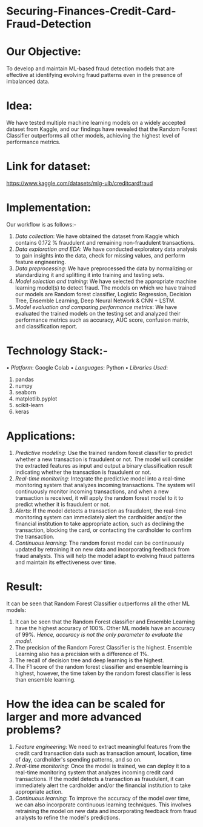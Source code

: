 # Securing-Finances-Credit-Card-Fraud-Detection

# Our Objective:
To develop and maintain ML-based fraud detection models that are effective at identifying evolving fraud patterns even in the presence of imbalanced data.

# Idea:
We have tested multiple machine learning models on a widely accepted dataset from Kaggle, and our findings have revealed that the Random Forest Classifier outperforms all other models, achieving the highest level of performance metrics.

# Link for dataset:
https://www.kaggle.com/datasets/mlg-ulb/creditcardfraud

# Implementation:
Our workflow is as follows:- 
1.	_Data collection_: We have obtained the dataset from Kaggle which contains 0.172 % fraudulent and remaining non-fraudulent transactions.
2.	_Data exploration and EDA_: We have conducted exploratory data analysis to gain insights into the data, check for missing values, and perform feature engineering.
3.	_Data preprocessing_: We have preprocessed the data by normalizing or standardizing it and splitting it into training and testing sets.
4.	_Model selection and training_: We have selected the appropriate machine learning model(s) to detect fraud. The models on which we have trained our models are Random forest classifier, Logistic Regression, Decision Tree, Ensemble Learning, Deep Neural Network & CNN + LSTM.
5.	_Model evaluation and comparing performance metrics_: We have evaluated the trained models on the testing set and analyzed their performance metrics such as accuracy, AUC score, confusion matrix, and classification report.

# Technology Stack:- 
•	_Platform_: Google Colab
•	_Languages_: Python
•	_Libraries Used_:  
   1.	pandas
   2.	numpy
   3.	seaborn
   4.	matplotlib.pyplot
   5.	scikit-learn
   6.	keras

# Applications:
1.	_Predictive modeling_: Use the trained random forest classifier to predict whether a new transaction is fraudulent or not. The model will consider the extracted features as input and output a binary classification result indicating whether the transaction is fraudulent or not.
2.	_Real-time monitoring_: Integrate the predictive model into a real-time monitoring system that analyzes incoming transactions. The system will continuously monitor incoming transactions, and when a new transaction is received, it will apply the random forest model to it to predict whether it is fraudulent or not.
3.	_Alerts_: If the model detects a transaction as fraudulent, the real-time monitoring system can immediately alert the cardholder and/or the financial institution to take appropriate action, such as declining the transaction, blocking the card, or contacting the cardholder to confirm the transaction.
4.	_Continuous learning_: The random forest model can be continuously updated by retraining it on new data and incorporating feedback from fraud analysts. This will help the model adapt to evolving fraud patterns and maintain its effectiveness over time.

# Result:
It can be seen that Random Forest Classifier outperforms all the other ML models:
1.	It can be seen that the Random Forest classifier and Ensemble Learning have the highest accuracy of 100%. Other ML models have an accuracy of 99%.
	_Hence, accuracy is not the only parameter to evaluate the model._
2.	The precision of the Random Forest Classifier is the highest. Ensemble Learning also has a precision with a difference of 1%.
3.	The recall of decision tree and deep learning is the highest.
4.	The F1 score of the random forest classifier and ensemble learning is highest, however, the time taken by the random forest classifier is less than ensemble learning.

# How the idea can be scaled for larger and more advanced problems?
1. 	_Feature engineering_: We need to extract meaningful features from the credit card transaction data such as transaction amount, location, time of day, cardholder's spending patterns, and so on.
2. 	_Real-time monitoring_: Once the model is trained, we can deploy it to a real-time monitoring system that analyzes incoming credit card transactions. If the model detects a transaction as fraudulent, it can immediately alert the cardholder and/or the financial institution to take appropriate action.
3.  _Continuous learning_: To improve the accuracy of the model over time, we can also incorporate continuous learning techniques. This involves retraining the model on new data and incorporating feedback from fraud analysts to refine the model's predictions.

